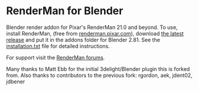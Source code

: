 # RenderMan for Blender

Blender render addon for Pixar's RenderMan 21.0 and beyond. To use, install RenderMan, (free from [renderman.pixar.com](https://renderman.pixar.com/store/intro)), download [the latest release](https://github.com/prman-pixar/RenderManForBlender/releases) and put it in the addons folder for Blender 2.81. See the [installation.txt](installation.txt) file for detailed instructions.

For support visit the [RenderMan forums](https://renderman.pixar.com/forum/forumdisplay.php?s=&forumid=166).

Many thanks to Matt Ebb for the initial 3delight/Blender plugin this is forked from.
Also thanks to contributors to the previous fork: rgordon, aek, jdent02, jdbener
